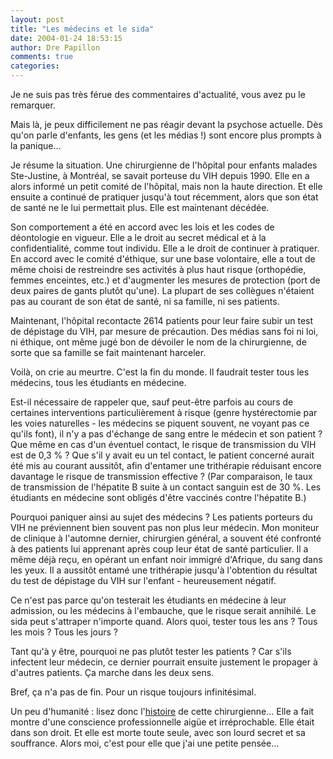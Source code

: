```yaml
---
layout: post
title: "Les médecins et le sida"
date: 2004-01-24 18:53:15
author: Dre Papillon
comments: true
categories: 
---
```



Je ne suis pas très férue des commentaires d'actualité, vous avez pu le remarquer.

Mais là, je peux difficilement ne pas réagir devant la psychose actuelle.  Dès qu'on parle d'enfants, les gens (et les médias !) sont encore plus prompts à la panique...

Je résume la situation.  Une chirurgienne de l'hôpital pour enfants malades Ste-Justine, à Montréal, se savait porteuse du VIH depuis 1990.  Elle en a alors informé un petit comité de l'hôpital, mais non la haute direction.  Et elle ensuite a continué de pratiquer jusqu'à tout récemment, alors que son état de santé ne le lui permettait plus.  Elle est maintenant décédée.

Son comportement a été en accord avec les lois et les codes de déontologie en vigueur.  Elle a le droit au secret médical et à la confidentialité, comme tout individu.  Elle a le droit de continuer à pratiquer.  En accord avec le comité d'éthique, sur une base volontaire, elle a tout de même choisi de restreindre ses activités à plus haut risque (orthopédie, femmes enceintes, etc.) et d'augmenter les mesures de protection (port de deux paires de gants plutôt qu'une).    La plupart de ses collègues n'étaient pas au courant de son état de santé, ni sa famille, ni ses patients.

Maintenant, l'hôpital recontacte 2614 patients pour leur faire subir un test de dépistage du VIH, par mesure de précaution.  Des médias sans foi ni loi, ni éthique, ont même jugé bon de dévoiler le nom de la chirurgienne, de sorte que sa famille se fait maintenant harceler.

Voilà, on crie au meurtre.  C'est la fin du monde.  Il faudrait tester tous les médecins, tous les étudiants en médecine.

Est-il nécessaire de rappeler que, sauf peut-être parfois au cours de certaines interventions particulièrement à risque (genre hystérectomie par les voies naturelles - les médecins se piquent souvent, ne voyant pas ce qu'ils font), il n'y a pas d'échange de sang entre le médecin et son patient ?  Que même en cas d'un éventuel contact, le risque de transmission du VIH est de 0,3 % ?  Que s'il y avait eu un tel contact, le patient concerné aurait été mis au courant aussitôt, afin d'entamer une trithérapie réduisant encore davantage le risque de transmission effective ?  (Par comparaison, le taux de transmission de l'hépatite B suite à un contact sanguin est de 30 %.  Les étudiants en médecine sont obligés d'être vaccinés contre l'hépatite B.)

Pourquoi paniquer ainsi au sujet des médecins ?  Les patients porteurs du VIH ne préviennent bien souvent pas non plus leur médecin.  Mon moniteur de clinique à l'automne dernier, chirurgien général, a souvent été confronté à des patients lui apprenant après coup leur état de santé particulier.  Il a même déjà reçu, en opérant un enfant noir immigré d'Afrique, du sang dans les yeux.  Il a aussitôt entamé une trithérapie jusqu'à l'obtention du résultat du test de dépistage du VIH sur l'enfant - heureusement négatif.

Ce n'est pas parce qu'on testerait les étudiants en médecine à leur admission, ou les médecins à l'embauche, que le risque serait annihilé.  Le sida peut s'attraper n'importe quand.  Alors quoi, tester tous les ans ?  Tous les mois ?  Tous les jours ?

Tant qu'à y être, pourquoi ne pas plutôt tester les patients ?  Car s'ils infectent leur médecin, ce dernier pourrait ensuite justement le propager à d'autres patients.  Ça marche dans les deux sens.

Bref, ça n'a pas de fin.  Pour un risque toujours infinitésimal.

Un peu d'humanité : lisez donc l'[histoire](http://www.ledevoir.com/2004/01/24/45735.html) de cette chirurgienne...  Elle a fait montre d'une conscience professionnelle aigüe et irréprochable.  Elle était dans son droit.  Et elle est morte toute seule, avec son lourd secret et sa souffrance.  Alors moi, c'est pour elle que j'ai une petite pensée...